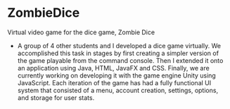 # ZombieDice

Virtual video game for the dice game, Zombie Dice

-	A group of 4 other students and I developed a dice game virtually. 
We accomplished this task in stages by first creating a simpler version of the game playable from the command console. 
Then I extended it onto an application using Java, HTML, JavaFX and CSS. 
Finally, we are currently working on developing it with the game engine Unity using JavaScript. 
Each iteration of the game has had a fully functional UI system that 
consisted of a menu, account creation, settings, options, and storage for user stats.
